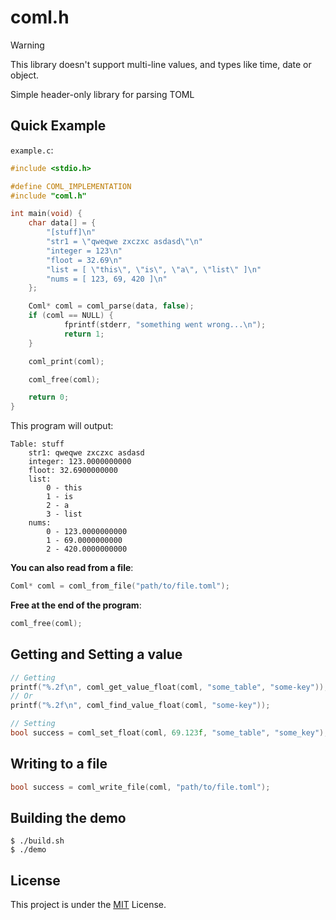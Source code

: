 # coml.h

> [!WARNING]
> This library doesn't support multi-line values, and types like time, date or object.

Simple header-only library for parsing TOML

## Quick Example

`example.c`:
```c
#include <stdio.h>

#define COML_IMPLEMENTATION
#include "coml.h"

int main(void) {
    char data[] = { 
        "[stuff]\n"
        "str1 = \"qweqwe zxczxc asdasd\"\n"
        "integer = 123\n"
        "floot = 32.69\n"
        "list = [ \"this\", \"is\", \"a\", \"list\" ]\n"
        "nums = [ 123, 69, 420 ]\n"
    };

    Coml* coml = coml_parse(data, false);
    if (coml == NULL) {
            fprintf(stderr, "something went wrong...\n");
            return 1;
    }

    coml_print(coml);

    coml_free(coml);

    return 0;
}
```

This program will output:
```
Table: stuff
    str1: qweqwe zxczxc asdasd
    integer: 123.0000000000
    floot: 32.6900000000
    list:
	    0 - this
	    1 - is
	    2 - a
	    3 - list
    nums:
	    0 - 123.0000000000
	    1 - 69.0000000000
	    2 - 420.0000000000
```

**You can also read from a file**:
```c
Coml* coml = coml_from_file("path/to/file.toml");
```

**Free at the end of the program**:
```c
coml_free(coml);
```

## Getting and Setting a value

```c
// Getting
printf("%.2f\n", coml_get_value_float(coml, "some_table", "some-key"));
// Or
printf("%.2f\n", coml_find_value_float(coml, "some-key"));

// Setting
bool success = coml_set_float(coml, 69.123f, "some_table", "some_key");
```

## Writing to a file

```c
bool success = coml_write_file(coml, "path/to/file.toml");
```

## Building the demo

```shell
$ ./build.sh
$ ./demo
```

## License

This project is under the [MIT](./LICENSE) License.


